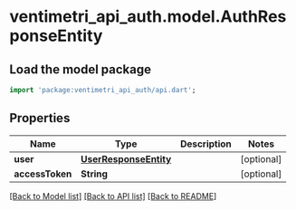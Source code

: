 # ventimetri_api_auth.model.AuthResponseEntity

## Load the model package
```dart
import 'package:ventimetri_api_auth/api.dart';
```

## Properties
Name | Type | Description | Notes
------------ | ------------- | ------------- | -------------
**user** | [**UserResponseEntity**](UserResponseEntity.md) |  | [optional] 
**accessToken** | **String** |  | [optional] 

[[Back to Model list]](../README.md#documentation-for-models) [[Back to API list]](../README.md#documentation-for-api-endpoints) [[Back to README]](../README.md)


